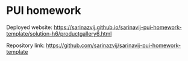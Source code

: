 # PUI homework

Deployed website: https://sarinazvij.github.io/sarinavij-pui-homework-template/solution-h6/productgallery6.html

Repository link: https://github.com/sarinazvij/sarinavij-pui-homework-template
